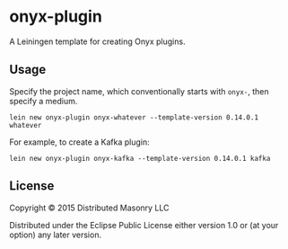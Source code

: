 # onyx-plugin

A Leiningen template for creating Onyx plugins.

## Usage

Specify the project name, which conventionally starts with `onyx-`, then specify a medium.

```
lein new onyx-plugin onyx-whatever --template-version 0.14.0.1 whatever
```

For example, to create a Kafka plugin:

```
lein new onyx-plugin onyx-kafka --template-version 0.14.0.1 kafka
```

## License

Copyright © 2015 Distributed Masonry LLC

Distributed under the Eclipse Public License either version 1.0 or (at
your option) any later version.

